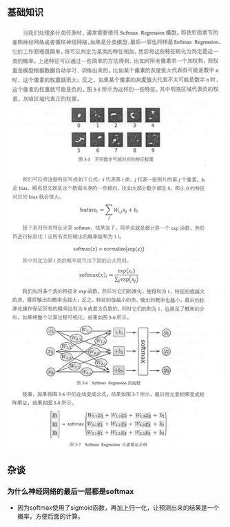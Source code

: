 ## 基础知识

![](study_softmax/不同数字可能对应特征权重.png)
![](study_softmax/softmax_计算公式.png)




## 杂谈

### 为什么神经网络的最后一层都是softmax

* 因为softmax使用了sigmoid函数，再加上归一化，让预测出来的结果是一个概率，方便后面的计算。